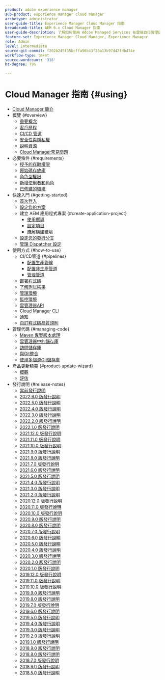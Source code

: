 ```yaml
---
product: adobe experience manager
sub-product: experience manager cloud manager
archetype: administrator
user-guide-title: Experience Manager Cloud Manager 指南
breadcrumb-title: AEM 6.x Cloud Manager 指南
user-guide-description: 了解如何使用 Adobe Managed Services 在雲端自行管理Experience Manager。
feature-set: Experience Manager Cloud Manager, Experience Manager
role: Admin
level: Intermediate
source-git-commit: f202b245f35bcffa56b43f26a13b97d42fdb474e
workflow-type: tm+mt
source-wordcount: '318'
ht-degree: 79%

---
```



# Cloud Manager 指南 {#using}

+ [Cloud Manager 簡介](introduction-to-cloud-manager.md)
+ 概覽 {#overview}
   + [重要概念](key-concepts.md)
   + [客戶歷程](customer-journey.md)
   + [CI/CD 管道](ci-cd-pipeline.md)
   + [安全性與隱私權](security-and-privacy.md)
   + [說明資源](help-resources.md)
   + [Cloud Manager常見問題](cloud-manager-faqs.md)
+ 必要條件 {#requirements}
   + [授予的存取權限](access-rights-granted.md)
   + [原始碼存放庫](source-code-repository.md)
   + [角色型權限](role-based-permissions.md)
   + [新增使用者和角色](setting-up-users-and-roles.md)
   + [已佈建的環境](environments-provisioned.md)
+ 快速入門 {#getting-started}
   + [首次登入](first-time-login.md)
   + [設定您的方案](setting-up-program.md)
   + 建立 AEM 應用程式專案 {#create-application-project}
      + [使用嚮導](using-the-wizard.md)
      + [設定項目](setting-up-project.md)
      + [瞭解構建環境](build-environment-details.md)
   + [設定您的發行分支](configure-your-release-branches.md)
   + [管理 Dispatcher 設定](dispatcher-configurations.md)
+ 使用方式 {#how-to-use}
   + CI/CD管道 {#pipelines}
      + [配置生產管線](configuring-production-pipelines.md)
      + [配置非生產管道](configuring-non-production-pipelines.md)
      + [管理管道](managing-pipelines.md)
   + [部署程式碼](deploying-code.md)
   + [了解測試結果](understand-your-test-results.md)
   + [管理環境](manage-your-environment.md)
   + [監控環境](monitor-your-environments.md)
   + [雲管理器API](https://www.adobe.io/apis/experiencecloud/cloud-manager/docs.html)
   + [Cloud Manager CLI](https://github.com/adobe/aio-cli-plugin-cloudmanager/blob/main/README.md)
   + [通知](notifications.md)
   + [自訂程式碼品質規則](custom-code-quality-rules.md)
+ 管理代碼 {#managing-code}
   + [Maven 專案版本處理](activating-maven-project.md)
   + [雲管理器中的儲存庫](cloud-manager-repositories.md)
   + [訪問儲存庫](accessing-repos.md)
   + [與Git整合](setup-cloud-manager-git-integration.md)
   + [使用多個源Git儲存庫](/help/using/working-with-multiple-source-git-repos.md)
+ 產品更新精靈 {#product-update-wizard}
   + [概觀](overview-productupdate-wizard.md)
   + [評估](evaluation.md)
+ 發行說明 {#release-notes}
   + [當前發行說明](release-notes-current.md)
   + [2022.6.0 版發行說明](release-notes-2022-6-0.md)
   + [2022.5.0 版發行說明](release-notes-2022-5-0.md)
   + [2022.4.0 版發行說明](release-notes-2022-4-0.md)
   + [2022.3.0 版發行說明](release-notes-2022-3-0.md)
   + [2022.2.0 版發行說明](release-notes-2022-2-0.md)
   + [2022.1.0 版發行說明](release-notes-2022-1-0.md)
   + [2021.12.0 版發行說明](release-notes-2021-12-0.md)
   + [2021.11.0 版發行說明](release-notes-2021-11-0.md)
   + [2021.10.0 版發行說明](release-notes-2021-10-0.md)
   + [2021.9.0 版發行說明](release-notes-2021-9-0.md)
   + [2021.8.0 版發行說明](release-notes-2021-8-0.md)
   + [2021.7.0 版發行說明](release-notes-2021-7-0.md)
   + [2021.6.0 版發行說明](release-notes-2021-6-0.md)
   + [2021.5.0 版發行說明](release-notes-2021-5-0.md)
   + [2021.4.0 版發行說明](release-notes-2021-4-0.md)
   + [2021.3.0 版發行說明](release-notes-2021-3-0.md)
   + [2021.2.0 版發行說明](release-notes-2021-2-0.md)
   + [2020.12.0 版發行說明](release-notes-2020-12-0.md)
   + [2020.11.0 版發行說明](release-notes-2020-11-0.md)
   + [2020.10.0 版發行說明](release-notes-2020-10-0.md)
   + [2020.9.0 版發行說明](release-notes-2020-9-0.md)
   + [2020.8.0 版發行說明](release-notes-2020-8-0.md)
   + [2020.7.0 版發行說明](release-notes-2020-7-0.md)
   + [2020.6.0 版發行說明](release-notes-2020-6-0.md)
   + [2020.5.0 版發行說明](release-notes-2020-5-0.md)
   + [2020.4.0 版發行說明](release-notes-2020-4-0.md)
   + [2020.3.0 版發行說明](release-notes-2020-3-0.md)
   + [2020.2.0 版發行說明](release-notes-2020-2-0.md)
   + [2020.1.0 版發行說明](release-notes-2020-1-0.md)
   + [2019.12.0 版發行說明](release-notes-2019-12-0.md)
   + [2019.11.0 版發行說明](release-notes-2019-11-0.md)
   + [2019.10.0 版發行說明](release-notes-2019-10-0.md)
   + [2019.9.0 版發行說明](release-notes-2019-9-0.md)
   + [2019.8.0 版發行說明](release-notes-2019-8-0.md)
   + [2019.7.0 版發行說明](release-notes-2019-7-0.md)
   + [2019.6.0 版發行說明](release-notes-2019-6-0.md)
   + [2019.5.0 版發行說明](release-notes-2019-5-0.md)
   + [2019.4.0 版發行說明](release-notes-2019-4-0.md)
   + [2019.3.0 版發行說明](release-notes-2019-3-0.md)
   + [2019.2.0 版發行說明](release-notes-2019-2-0.md)
   + [2019.1.0 版發行說明](release-notes-2019-1-0.md)
   + [2018.9.0 版發行說明](release-notes-2018-9-0.md)
   + [2018.8.0 版發行說明](release-notes-2018-8-0.md)
   + [2018.7.0 版發行說明](release-notes-2018-7-0.md)
   + [2018.6.0 版發行說明](release-notes-2018-6-0.md)
   + [2018.5.0 版發行說明](release-notes-2018-5-0.md)

